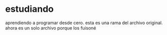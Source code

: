 # estudiando
aprendiendo a programar desde cero.
esta es una rama del archivo original.
ahora es un solo archivo porque los fuisoné

